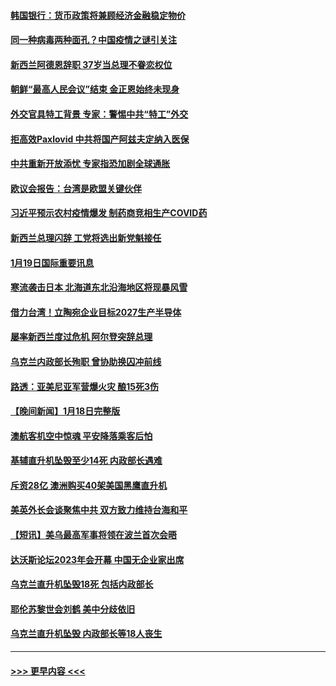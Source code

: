 #### [韩国银行：货币政策将兼顾经济金融稳定物价](../pages/prog202/a103628823.md?t=01200343) 
#### [同一种病毒两种面孔？中国疫情之谜引关注](../pages/prog202/a103628833.md?t=01200343) 
#### [新西兰阿德恩辞职 37岁当总理不眷恋权位](../pages/prog202/a103628819.md?t=01200343) 
#### [朝鲜“最高人民会议”结束 金正恩始终未现身](../pages/prog202/a103628759.md?t=01200343) 
#### [外交官具特工背景 专家：警惕中共“特工”外交](../pages/prog202/a103628720.md?t=01200343) 
#### [拒高效Paxlovid 中共将国产阿兹夫定纳入医保](../pages/prog202/a103628529.md?t=01200343) 
#### [中共重新开放添忧 专家指恐加剧全球通胀](../pages/prog202/a103628524.md?t=01200343) 
#### [欧议会报告：台湾是欧盟关键伙伴](../pages/prog202/a103628552.md?t=01200343) 
#### [习近平预示农村疫情爆发 制药商竞相生产COVID药](../pages/prog202/a103628533.md?t=01200343) 
#### [新西兰总理闪辞 工党将选出新党魁接任](../pages/prog202/a103628551.md?t=01200343) 
#### [1月19日国际重要讯息](../pages/prog202/a103628549.md?t=01200343) 
#### [寒流袭击日本 北海道东北沿海地区将现暴风雪](../pages/prog202/a103628439.md?t=01200343) 
#### [借力台湾！立陶宛企业目标2027生产半导体](../pages/prog202/a103628424.md?t=01200343) 
#### [屡率新西兰度过危机 阿尔登突辞总理](../pages/prog202/a103628391.md?t=01200343) 
#### [乌克兰内政部长殉职 曾协助换囚冲前线](../pages/prog202/a103628368.md?t=01200343) 
#### [路透：亚美尼亚军营爆火灾 酿15死3伤](../pages/prog202/a103628356.md?t=01200343) 
#### [【晚间新闻】1月18日完整版](../pages/prog202/a103628303.md?t=01200343) 
#### [澳航客机空中惊魂 平安降落乘客后怕](../pages/prog202/a103628200.md?t=01200343) 
#### [基辅直升机坠毁至少14死 内政部长遇难](../pages/prog202/a103628199.md?t=01200343) 
#### [斥资28亿 澳洲购买40架美国黑鹰直升机](../pages/prog202/a103628201.md?t=01200343) 
#### [美英外长会谈聚焦中共 双方致力维持台海和平](../pages/prog202/a103628004.md?t=01200343) 
#### [【短讯】美乌最高军事将领在波兰首次会晤](../pages/prog202/a103628003.md?t=01200343) 
#### [达沃斯论坛2023年会开幕 中国无企业家出席](../pages/prog202/a103627893.md?t=01200343) 
#### [乌克兰直升机坠毁18死 包括内政部长](../pages/prog202/a103627999.md?t=01200343) 
#### [耶伦苏黎世会刘鹤 美中分歧依旧](../pages/prog202/a103628005.md?t=01200343) 
#### [乌克兰直升机坠毁 内政部长等18人丧生](../pages/prog202/a103627838.md?t=01200343) 

----
#### [ >>> 更早内容 <<< ](../indexes/prog202-earlier.md)
